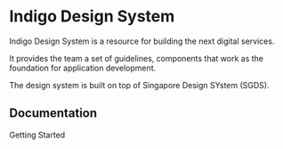 # Indigo Design System

Indigo Design System is a resource for building the next digital services.

It provides the team a set of guidelines, components that work as the foundation for application development.

The design system is built on top of Singapore Design SYstem (SGDS).

## Documentation

Getting Started
